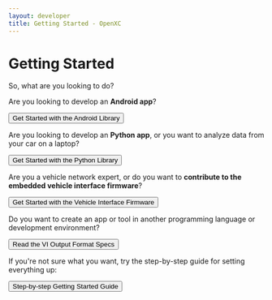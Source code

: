 ```yaml
---
layout: developer
title: Getting Started - OpenXC
---
```


<div class="page-header">
    <h1>Getting Started</h1>
</div>

So, what are you looking to do?

Are you looking to develop an **Android app**?

<a href="/android/getting-started.html">
<button type="button" class="btn btn-primary btn-lg">
Get Started with the Android Library
</button>
</a>

Are you looking to develop an **Python app**, or you want to analyze data from
your car on a laptop?

<a href="/python/getting-started.html">
<button type="button" class="btn btn-success btn-lg">
Get Started with the Python Library
</button>
</a>

Are you a vehicle network expert, or do you want to **contribute to the embedded
vehicle interface firmware**?

<a href="/vehicle-interface/firmware.html">
<button type="button" class="btn btn-info btn-lg">
Get Started with the Vehicle Interface Firmware
</button>
</a>

Do you want to create an app or tool in another programming language or
development environment?

<a href="https://github.com/openxc/openxc-message-format">
<button type="button" class="btn btn-primary btn-lg">
Read the VI Output Format Specs
</button>
</a>

If you're not sure what you want, try the step-by-step guide for setting
everything up:

<a href="/getting-started/step-by-step.html">
<button type="button" class="btn btn-primary btn-lg">
Step-by-step Getting Started Guide
</button>
</a>

[Preparing your Workstation]: /getting-started/preparing-workstation.html

